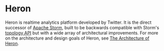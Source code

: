 # Heron

Heron is realtime analytics platform developed by Twitter. It is the direct
successor of [Apache Storm](http://storm.apache.org/), built to be backwards
compatible with Storm's [topology API](http://storm.apache.org/tutorial.html)
but with a wide array of architectural improvements. For more on the
architecture and design goals of Heron, see [The Architecture of
Heron](concepts/architecture.html).
